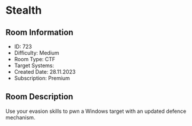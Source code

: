 ﻿# Stealth

## Room Information
- ID: 723
- Difficulty: Medium
- Room Type: CTF
- Target Systems: 
- Created Date: 28.11.2023
- Subscription: Premium

## Room Description
Use your evasion skills to pwn a Windows target with an updated defence mechanism.
